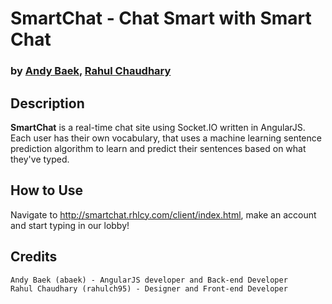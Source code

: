 # SmartChat - Chat Smart with Smart Chat
### by [Andy Baek](https://github.com/elvinyung), [Rahul Chaudhary](https://github.com/rahulch95)

## Description
**SmartChat** is a real-time chat site using Socket.IO written in AngularJS. Each user has their own vocabulary, that uses a machine learning sentence prediction algorithm to learn and predict their sentences based on what they've typed.

## How to Use
Navigate to http://smartchat.rhlcy.com/client/index.html, make an account and start typing in our lobby!

## Credits
    Andy Baek (abaek) - AngularJS developer and Back-end Developer
    Rahul Chaudhary (rahulch95) - Designer and Front-end Developer
